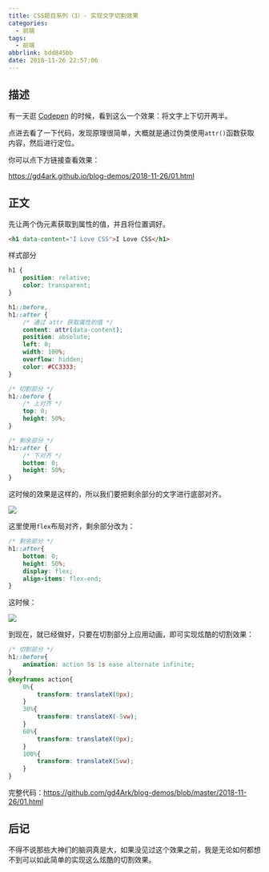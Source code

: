 ```yaml
---
title: CSS题目系列（3）- 实现文字切割效果
categories:
  - 前端
tags:
  - 前端
abbrlink: bdd845bb
date: 2018-11-26 22:57:06
---
```


## 描述

有一天逛 [Codepen](https://codepen.io/) 的时候，看到这么一个效果：将文字上下切开两半。

点进去看了一下代码，发现原理很简单，大概就是通过伪类使用`attr()`函数获取内容，然后进行定位。

你可以点下方链接查看效果：

https://gd4ark.github.io/blog-demos/2018-11-26/01.html

## 正文

先让两个伪元素获取到属性的值，并且将位置调好。

```html
<h1 data-content="I Love CSS">I Love CSS</h1>
```

样式部分

```css
h1 {
    position: relative;
    color: transparent;
}

h1::before,
h1::after {
    /* 通过 attr 获取属性的值 */
    content: attr(data-content);
    position: absolute;
    left: 0;
    width: 100%;
    overflow: hidden;
    color: #CC3333;
}

/* 切割部分 */
h1::before {
    /* 上对齐 */
    top: 0;
    height: 50%;
}

/* 剩余部分 */
h1::after {
    /* 下对齐 */
    bottom: 0;
    height: 50%;
}
```

这时候的效果是这样的，所以我们要把剩余部分的文字进行底部对齐。

![](https://gd4ark-1258805822.cos.ap-guangzhou.myqcloud.com/images/006mS5wEgy1fxlfhxdtoyj30xa0h474y.jpg)

这里使用`flex`布局对齐，剩余部分改为：

```css
/* 剩余部分 */
h1::after{
    bottom: 0;
    height: 50%;
    display: flex;
    align-items: flex-end;
}
```

这时候：

![](https://gd4ark-1258805822.cos.ap-guangzhou.myqcloud.com/images/006mS5wEgy1fxlfobhqnbj30wj0eyaap.jpg)

到现在，就已经做好，只要在切割部分上应用动画，即可实现炫酷的切割效果：

```css
/* 切割部分 */
h1::before{
    animation: action 5s 1s ease alternate infinite;
}
@keyframes action{
    0%{
        transform: translateX(0px);
    }
    30%{
        transform: translateX(-5vw);
    }
    60%{
        transform: translateX(0px);
    }
    100%{
        transform: translateX(5vw);
    }
}
```



完整代码：https://github.com/gd4Ark/blog-demos/blob/master/2018-11-26/01.html



## 后记

不得不说那些大神们的脑洞真是大，如果没见过这个效果之前，我是无论如何都想不到可以如此简单的实现这么炫酷的切割效果。
